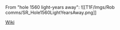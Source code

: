 From "hole 1560 light-years away":
![[T1F/Imgs/Rob comms/SR_Hole1560LightYearsAway.png]]

[Wiki](https://en.wikipedia.org/wiki/Gaia_BH1)

